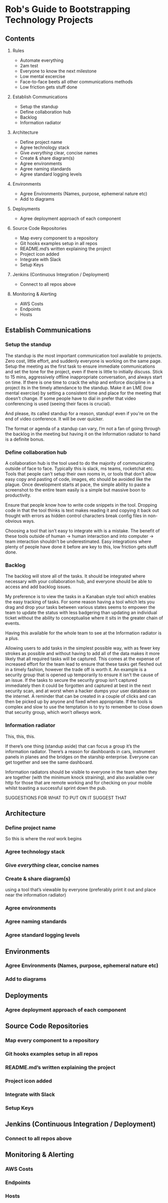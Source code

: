 
# Rob's Guide to Bootstrapping Technology Projects

## Contents
1. Rules
    - Automate everything
    - 2am test
    - Everyone to know the next milestone
    - Low mental excercise
    - Face-to-face beets all other communications methods
    - Low friction gets stuff done

1. Establish Communications
    - Setup the standup
    - Define collaboration hub
    - Backlog
    - Information radiator

1. Architecture
    - Define project name
    - Agree technology stack
    - Give _everything_ clear, concise names
    - Create & share diagram(s)
    - Agree environments
    - Agree naming standards
    - Agree standard logging levels

1. Environments
    - Agree Environments (Names, purpose, ephemeral nature etc)
    - Add to diagrams

1. Deployments
    - Agree deployment approach of each component

1. Source Code Repositories
    - Map every component to a repository
    - Git hooks examples setup in all repos
    - README.md’s written explaining the project
    - Project icon added
    - Integrate with Slack
    - Setup Keys

1. Jenkins (Continuous Integration / Deployment)
    - Connect to all repos above

1. Monitoring & Alerting
    - AWS Costs
    - Endpoints
    - Hosts

## Establish Communications
### Setup the standup
The standup is *the* most important communication tool available to projects.  Zero cost, little effort, and suddenly everyone is working on the same page.  Setup the meeting as the first task to ensure immediate communications and set the tone for the project, even if there is little to initially discuss.  Stick to 15 mins, aggressively offline inappropriate conversation, and always start on time.  If there is one time to crack the whip and enforce discipline in a project its in the timely attendance to the standup.  Make it an LME (low mental exercise) by setting a consistent time and place for the meeting that doesn’t change.  If some people have to dial in prefer that video conferencing is used (seeing their faces is crucial).

And please, its called standup for a reason, standup! even if you're on the end of video conference. It will be over quicker.

The format or agenda of a standup can vary, I’m not a fan of going through the backlog in the meeting but having it on the Information radiator to hand is a definite bonus.

### Define collaboration hub
A collaboration hub is the tool used to do the majority of communicating outside of face to face.  Typically this is slack, ms teams, rocketchat etc.  Tools that people can't setup their own rooms in, or tools that don't allow easy copy and pasting of code, images, etc should be avoided like the plague.  Once development starts at pace, the simple ability to paste a screenshot to the entire team easily is a simple but massive boon to productivity.

Ensure that people know how to write code snippets in the tool.  Dropping code in that the tool thinks is text makes reading it and copying it back out frought with errors as hidden control characters break config files in non-obvious ways.

Choosing a tool that isn’t easy to integrate with is a mistake.  The benefit of these tools outside of human -> human interaction and into computer -> team interaction shouldn’t be underestimated.  Easy integrations where plenty of people have done it before are key to this, low friction gets stuff done.

### Backlog
The backlog will store all of the tasks.  It should be integrated where necessary with your collaboration hub, and everyone should be able to access and add backlog issues.

My preference is to view the tasks in a Kanaban style tool which enables the easy tracking of tasks.  For some reason having a tool which lets you drag and drop your tasks between various states seems to empower the team to update the status with less badgering than updating an individual ticket without the ability to conceptualise where it sits in the greater chain of events.  

Having this available for the whole team to see at the Information radiator is a plus.

Allowing users to add tasks in the simplest possible way, with as fewer key strokes as possible and without having to add all of the data makes it more likely that all required tasks will be captured.  This comes at the expense of increased effort for the team lead to ensure that these tasks get fleshed out in a timely fashion, however the trade off is worth it.  An example is a security group that is opened up temporarily to ensure it isn’t the cause of an issue.  If the tasks to secure the security group isn’t captured immediately then it could be forgotten and captured at best in the next security scan, and at worst when a hacker dumps your user database on the internet.  A reminder that can be created in a couple of clicks and can then be picked up by anyone and fixed when appropriate.  If the tools is complex and slow to use the temptation is to try to remember to close down that security group, which won’t _allways_ work.

### Information radiator
This, this, this.

If there’s one thing (standup aside) that can focus a group it’s the information radiator.  There’s a reason for dashboards in cars, instrument panels in planes and the bridges on the starship enterprise.  Everyone can get together and see the same dashboard.

Information radiators should be visible to everyone in the team when they are together (with the minimum knock straining), and also available over http for those that are remote working and for checking on your mobile whilst toasting a successful sprint down the pub.

SUGGESTIONS FOR WHAT TO PUT ON IT
SUGGEST THAT 

## Architecture
### Define project name
So this is where the _real_ work begins
### Agree technology stack
### Give _everything_ clear, concise names
### Create & share diagram(s)
using a tool that’s viewable by everyone (preferably print it out and place near the information radiator)
### Agree environments
### Agree naming standards
### Agree standard logging levels

## Environments
### Agree Environments (Names, purpose, ephemeral nature etc)
### Add to diagrams

## Deployments
### Agree deployment approach of each component

## Source Code Repositories
### Map every component to a repository
### Git hooks examples setup in all repos
### README.md’s written explaining the project
### Project icon added
### Integrate with Slack
### Setup Keys

## Jenkins (Continuous Integration / Deployment)
### Connect to all repos above

## Monitoring & Alerting
### AWS Costs
### Endpoints
### Hosts

 
